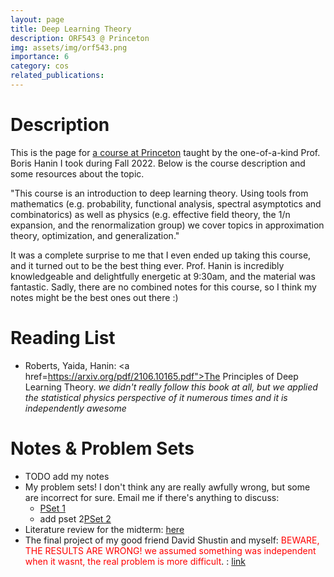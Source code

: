 ```yaml
---
layout: page
title: Deep Learning Theory
description: ORF543 @ Princeton
img: assets/img/orf543.png
importance: 6
category: cos
related_publications: 
---
```


# Description
This is the page for <a href="https://registrar.princeton.edu/course-offerings/course-details?term=1232&courseid=016128">a course at Princeton</a> taught by the one-of-a-kind Prof. Boris Hanin I took during Fall 2022. Below is the course description and some resources about the topic.

"This course is an introduction to deep learning theory. Using tools from mathematics (e.g. probability, functional analysis, spectral asymptotics and combinatorics) as well as physics (e.g. effective field theory, the 1/n expansion, and the renormalization group) we cover topics in approximation theory, optimization, and generalization."

It was a complete surprise to me that I even ended up taking this course, and it turned out to be the best thing ever. Prof. Hanin is incredibly knowledgeable and delightfully energetic at 9:30am, and the material was fantastic. Sadly, there are no combined notes for this course, so I think my notes might be the best ones out there :) 

# Reading List
- Roberts, Yaida, Hanin: <a href=https://arxiv.org/pdf/2106.10165.pdf">The Principles of Deep Learning Theory</a>. *we didn't really follow this book at all, but we applied the statistical physics perspective of it numerous times and it is independently awesome*

# Notes & Problem Sets
- TODO add my notes
- My problem sets! I don't think any are really awfully wrong, but some are incorrect for sure. Email me if there's anything to discuss:
    - <a href="/assets/pdf/orf543/ps1.pdf">PSet 1</a>
    - add pset 2<a href="/assets/pdf/mat425/ps2.pdf">PSet 2</a>
- Literature review for the midterm: <a href="/assets/pdf/orf543/litreview.pdf">here</a>
- The final project of my good friend David Shustin and myself: <span style="color:red">BEWARE, THE RESULTS ARE WRONG! we assumed something was independent when it wasnt, the real problem is more difficult</span>. : <a href="/assets/pdf/orf543/finalproject.pdf">link</a>
